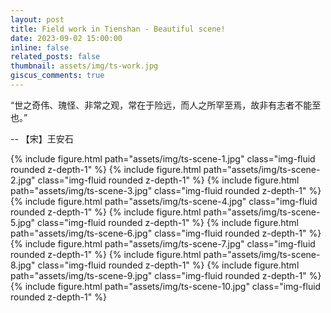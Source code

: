 ```yaml
---
layout: post
title: Field work in Tienshan - Beautiful scene!
date: 2023-09-02 15:00:00
inline: false
related_posts: false
thumbnail: assets/img/ts-work.jpg
giscus_comments: true
---
```


“世之奇伟、瑰怪、非常之观，常在于险远，而人之所罕至焉，故非有志者不能至也。”

-- 【宋】王安石

<div class="row">
    <div class="col-sm mt-3 mt-md-0">
        {% include figure.html path="assets/img/ts-scene-1.jpg" class="img-fluid rounded z-depth-1" %}
       	{% include figure.html path="assets/img/ts-scene-2.jpg" class="img-fluid rounded z-depth-1" %}
       	{% include figure.html path="assets/img/ts-scene-3.jpg" class="img-fluid rounded z-depth-1" %}
       	{% include figure.html path="assets/img/ts-scene-4.jpg" class="img-fluid rounded z-depth-1" %}
       	{% include figure.html path="assets/img/ts-scene-5.jpg" class="img-fluid rounded z-depth-1" %}
       	{% include figure.html path="assets/img/ts-scene-6.jpg" class="img-fluid rounded z-depth-1" %}
       	{% include figure.html path="assets/img/ts-scene-7.jpg" class="img-fluid rounded z-depth-1" %}
       	{% include figure.html path="assets/img/ts-scene-8.jpg" class="img-fluid rounded z-depth-1" %}
       	{% include figure.html path="assets/img/ts-scene-9.jpg" class="img-fluid rounded z-depth-1" %}
       	{% include figure.html path="assets/img/ts-scene-10.jpg" class="img-fluid rounded z-depth-1" %}
    </div>

